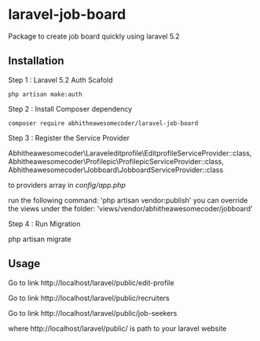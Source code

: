 # laravel-job-board
Package to create job board quickly using laravel 5.2

## Installation

Step 1 : Laravel 5.2 Auth Scafold

    php artisan make:auth
    

Step 2 : Install Composer dependency

    composer require abhitheawesomecoder/laravel-job-board

Step 3 : Register the Service Provider

  Abhitheawesomecoder\Laraveleditprofile\EditprofileServiceProvider::class,
  Abhitheawesomecoder\Profilepic\ProfilepicServiceProvider::class,
  Abhitheawesomecoder\Jobboard\JobboardServiceProvider::class

to providers array in *config/app.php*

run the following command: 'php artisan vendor:publish' you can override the views under the folder: 'views/vendor/abhitheawesomecoder/jobboard' 

Step 4 : Run Migration

php artisan migrate

## Usage

Go to link http://localhost/laravel/public/edit-profile

Go to link http://localhost/laravel/public/recruiters

Go to link http://localhost/laravel/public/job-seekers

where http://localhost/laravel/public/ is path to your laravel website

